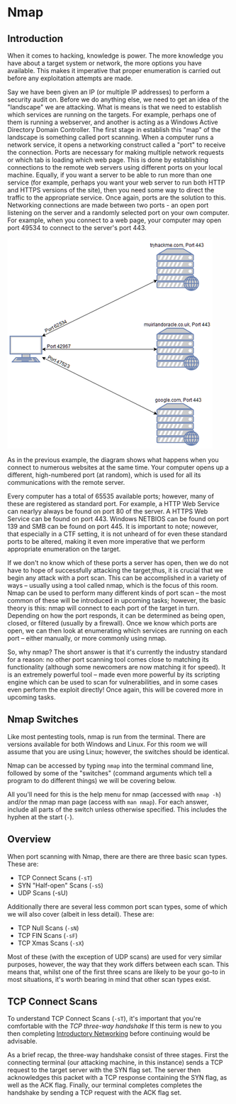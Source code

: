 # Nmap

## Introduction

When it comes to hacking, knowledge is power.
The more knowledge you have about a target system or network, the more options you have available.
This makes it imperative that proper enumeration is carried out before any exploitation attempts are made.

Say we have been given an IP (or multiple IP addresses) to perform a security audit on.
Before we do anything else, we need to get an idea of the "landscape" we are attacking.
What is means is that we need to establish which services are running on the targets.
For example, perhaps one of them is running a webserver, and another is acting as a Windows Active Directory Domain Controller.
The first stage in establish this "map" of the landscape is something called port scanning.
When a computer runs a network service, it opens a networking construct called a "port" to receive the connection.
Ports are necessary for making multiple network requests or which tab is loading which web page.
This is done by establishing connections to the remote web servers using different ports on your local machine.
Equally, if you want a server to be able to run more than one service (for example, perhaps you want your web server to run both HTTP and HTTPS versions of the site), then you need some way to direct the traffic to the appropriate service.
Once again, ports are the solution to this.
Networking connections are made between two ports - an open port listening on the server and a randomly selected port on your own computer.
For example, when you connect to a web page, your computer may open port 49534 to connect to the server's port 443.

![Nmap](./img/nmap.png) 

As in the previous example, the diagram shows what happens when you connect to numerous websites at the same time.
Your computer opens up a different, high-numbered port (at random), which is used for all its communications with the remote server.

Every computer has a total of 65535 available ports; however, many of these are registered as standard port.
For example, a HTTP Web Service can nearlyy always be found on port 80 of the server.
A HTTPS Web Service can be found on port 443.
Windows NETBIOS can be found on port 139 and SMB can be found on port 445.
It is important to note; nowever, that especially in a CTF setting, it is not unheard of for even these standard ports to be altered, making it even more imperative that we perform appropriate enumeration on the target.

If we don't no know which of these ports a server has open, then we do not have to hope of successfully attacking the target;thus, it is crucial that we begin any attack with a port scan.
This can be accomplished in a variety of ways – usually using a tool called nmap, which is the focus of this room.
Nmap can be used to perform many different kinds of port scan – the most common of these will be introduced in upcoming tasks; however, the basic theory is this: nmap will connect to each port of the target in turn.
Depending on how the port responds, it can be determined as being open, closed, or filtered (usually by a firewall).
Once we know which ports are open, we can then look at enumerating which services are running on each port – either manually, or more commonly using nmap.

So, why nmap? The short answer is that it's currently the industry standard for a reason: no other port scanning tool comes close to matching its functionality (although some newcomers are now matching it for speed).
It is an extremely powerful tool – made even more powerful by its scripting engine which can be used to scan for vulnerabilities, and in some cases even perform the exploit directly! Once again, this will be covered more in upcoming tasks.

## Nmap Switches

Like most pentesting tools, nmap is run from the terminal.
There are versions available for both Windows and Linux. For this room we will assume that you are using Linux; however, the switches should be identical.

Nmap can be accessed by typing `nmap` into the terminal command line, followed by some of the "switches" (command arguments which tell a program to do different things) we will be covering below.

All you'll need for this is the help menu for nmap (accessed with `nmap -h`) and/or the nmap man page (access with `man nmap`).
For each answer, include all parts of the switch unless otherwise specified. This includes the hyphen at the start (`-`).

## Overview

When port scanning with Nmap, there are there are three basic scan types. These are:

- TCP Connect Scans (`-sT`)
- SYN "Half-open" Scans (`-sS`)
- UDP Scans (-sU)

Additionally there are several less common port scan types, some of which we will also cover (albeit in less detail). These are:

- TCP Null Scans (`-sN`)
- TCP FIN Scans (`-sF`)
- TCP Xmas Scans (`-sX`)

Most of these (with the exception of UDP scans) are used for very similar purposes, however, the way that they work differs between each scan.
This means that, whilst one of the first three scans are likely to be your go-to in most situations, it's worth bearing in mind that other scan types exist.

## TCP Connect Scans

To understand TCP Connect Scans (`-sT`), it's important that you're comfortable with the *TCP three-way handshake* 
If this term is new to you then completing [Introductory Networking](https://tryhackme.com/room/introtonetworking) before continuing would be advisable.

As a brief recap, the three-way handshake consist of three stages.
First the connecting terminal (our attacking machine, in this instance) sends a TCP request to the target server with the SYN flag set.
The server then acknowledges this packet with a TCP response containing the SYN flag, as well as the ACK flag.
Finally, our terminal completes completes the handshake by sending a TCP request with the ACK flag set.
























